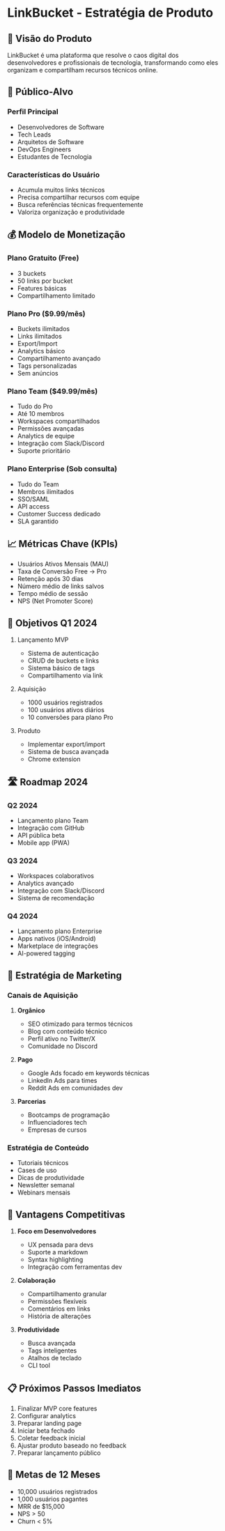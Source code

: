 # LinkBucket - Estratégia de Produto

## 🎯 Visão do Produto
LinkBucket é uma plataforma que resolve o caos digital dos desenvolvedores e profissionais de tecnologia, 
transformando como eles organizam e compartilham recursos técnicos online.

## 👥 Público-Alvo

### Perfil Principal
- Desenvolvedores de Software
- Tech Leads
- Arquitetos de Software
- DevOps Engineers
- Estudantes de Tecnologia

### Características do Usuário
- Acumula muitos links técnicos
- Precisa compartilhar recursos com equipe
- Busca referências técnicas frequentemente
- Valoriza organização e produtividade

## 💰 Modelo de Monetização

### Plano Gratuito (Free)
- 3 buckets
- 50 links por bucket
- Features básicas
- Compartilhamento limitado

### Plano Pro ($9.99/mês)
- Buckets ilimitados
- Links ilimitados
- Export/Import
- Analytics básico
- Compartilhamento avançado
- Tags personalizadas
- Sem anúncios

### Plano Team ($49.99/mês)
- Tudo do Pro
- Até 10 membros
- Workspaces compartilhados
- Permissões avançadas
- Analytics de equipe
- Integração com Slack/Discord
- Suporte prioritário

### Plano Enterprise (Sob consulta)
- Tudo do Team
- Membros ilimitados
- SSO/SAML
- API access
- Customer Success dedicado
- SLA garantido

## 📈 Métricas Chave (KPIs)
- Usuários Ativos Mensais (MAU)
- Taxa de Conversão Free -> Pro
- Retenção após 30 dias
- Número médio de links salvos
- Tempo médio de sessão
- NPS (Net Promoter Score)

## 🎯 Objetivos Q1 2024
1. Lançamento MVP
   - Sistema de autenticação
   - CRUD de buckets e links
   - Sistema básico de tags
   - Compartilhamento via link

2. Aquisição
   - 1000 usuários registrados
   - 100 usuários ativos diários
   - 10 conversões para plano Pro

3. Produto
   - Implementar export/import
   - Sistema de busca avançada
   - Chrome extension

## 🛣️ Roadmap 2024

### Q2 2024
- Lançamento plano Team
- Integração com GitHub
- API pública beta
- Mobile app (PWA)

### Q3 2024
- Workspaces colaborativos
- Analytics avançado
- Integração com Slack/Discord
- Sistema de recomendação

### Q4 2024
- Lançamento plano Enterprise
- Apps nativos (iOS/Android)
- Marketplace de integrações
- AI-powered tagging

## 📢 Estratégia de Marketing

### Canais de Aquisição
1. **Orgânico**
   - SEO otimizado para termos técnicos
   - Blog com conteúdo técnico
   - Perfil ativo no Twitter/X
   - Comunidade no Discord

2. **Pago**
   - Google Ads focado em keywords técnicas
   - LinkedIn Ads para times
   - Reddit Ads em comunidades dev

3. **Parcerias**
   - Bootcamps de programação
   - Influenciadores tech
   - Empresas de cursos

### Estratégia de Conteúdo
- Tutoriais técnicos
- Cases de uso
- Dicas de produtividade
- Newsletter semanal
- Webinars mensais

## 🤝 Vantagens Competitivas
1. **Foco em Desenvolvedores**
   - UX pensada para devs
   - Suporte a markdown
   - Syntax highlighting
   - Integração com ferramentas dev

2. **Colaboração**
   - Compartilhamento granular
   - Permissões flexíveis
   - Comentários em links
   - História de alterações

3. **Produtividade**
   - Busca avançada
   - Tags inteligentes
   - Atalhos de teclado
   - CLI tool

## 📋 Próximos Passos Imediatos
1. Finalizar MVP core features
2. Configurar analytics
3. Preparar landing page
4. Iniciar beta fechado
5. Coletar feedback inicial
6. Ajustar produto baseado no feedback
7. Preparar lançamento público

## 🎯 Metas de 12 Meses
- 10,000 usuários registrados
- 1,000 usuários pagantes
- MRR de $15,000
- NPS > 50
- Churn < 5%